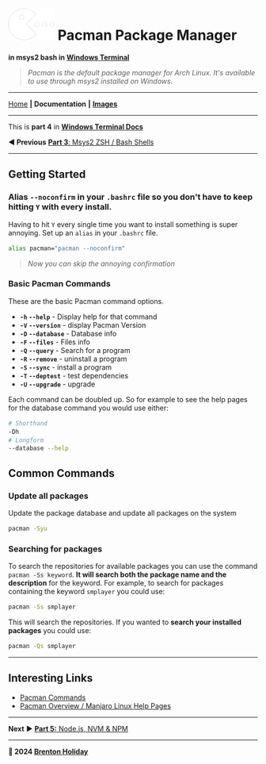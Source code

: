 # ![Pacman Package Manager](https://raw.githubusercontent.com/8rents/_/i/h1/pacman.png)  Pacman Package Manager 

**in msys2 bash in [Windows Terminal](../)**

> *Pacman is the default package manager for Arch Linux. It's available to use through msys2 installed on Windows.*

---

[Home](../../README.md) **|** **Documentation** **|** **[Images](../../images/README.md)**

---

This is **part 4** in [**Windows Terminal Docs**](../)

**◀ Previous** 
[**Part 3**: Msys2 ZSH / Bash Shells](../03-msys2-bash-zsh-shells/)

---

## Getting Started

### Alias `--noconfirm` in your `.bashrc` file so you don't have to keep hitting `Y` with every install.

Having to hit `Y` every single time you want to install something is super annoying. Set up an `alias` in your `.bashrc` file.

```bash
alias pacman="pacman --noconfirm"
```

> *Now you can skip the annoying confirmation*

### Basic Pacman Commands

These are the basic Pacman command options. 

- **`-h` `--help`** - Display help for that command
- **`-V` `--version`** - display Pacman Version
- **`-D` `--database`** - Database info
- **`-F` `--files`** - Files info
- **`-Q` `--query`** - Search for a program
- **`-R` `--remove`** - uninstall a program
- **`-S` `--sync`** - install a program
- **`-T` `--deptest`** - test dependencies
- **`-U` `--upgrade`** - upgrade

Each command can be doubled up. So for example to see the help pages for the database command you would use either: 

```bash
# Shorthand
-Dh
# Longform
--database --help
```

## Common Commands

### Update all packages

Update the package database and update all packages on the system

```bash
pacman -Syu
```

### Searching for packages

To search the repositories for available packages you can use the command `pacman -Ss keyword`. **It will search both the package name and the description** for the keyword. For example, to search for packages containing the keyword `smplayer` you could use:

```bash
pacman -Ss smplayer
```

This will search the repositories. If you wanted to **search your installed packages** you could use:

```bash
pacman -Qs smplayer
```



---

## Interesting Links

- [Pacman Commands](https://itsfoss.com/pacman-command/)
- [Pacman Overview / Manjaro Linux Help Pages](https://wiki.manjaro.org/index.php/Pacman_Overview)

---

**Next** ▶
[**Part 5:** Node.js, NVM & NPM](../05-node-and-version-and-package-manager/)

---

**🤍 2024 [Brenton Holiday](https://brenton.holiday)**